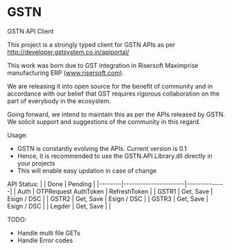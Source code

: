 # GSTN 
GSTN API Client

This project is a strongly typed client for GSTN APIs as per http://developer.gstsystem.co.in/apiportal/

This work was born due to GST integration in Risersoft Maximprise manufacturing ERP (www.risersoft.com).

We are releasing it into open source for the benefit of community and in accordance with our belief that GST requires rigorous collaboration on the part of everybody in the ecosystem.

Going forward, we intend to maintain this as per the APIs released by GSTN. We solicit support and suggestions of the community in this regard.

Usage:
- GSTN is constantly evolving the APIs. Current version is 0.1
- Hence, it is recommended to use the GSTN.API.Library.dll directly in your projects
- This will enable easy updation in case of change

API Status:
|        | Done                 | Pending      |
|--------|----------------------|--------------|
| Auth   | OTPRequest AuthToken | RefreshToken |
| GSTR1  | Get, Save            | Esign / DSC  |
| GSTR2  | Get, Save            | Esign / DSC  |
| GSTR3  | Get, Save            | Esign / DSC  |
| Legder | Get, Save            |              |

TODO:
- Handle multi file GETs
- Handle Error codes
